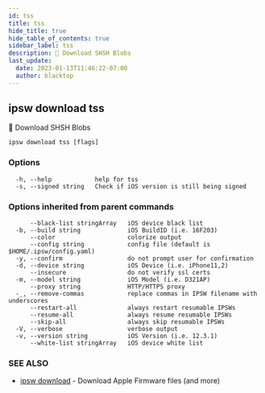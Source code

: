 ```yaml
---
id: tss
title: tss
hide_title: true
hide_table_of_contents: true
sidebar_label: tss
description: 🚧 Download SHSH Blobs
last_update:
  date: 2023-01-13T11:46:22-07:00
  author: blacktop
---
```

## ipsw download tss

🚧 Download SHSH Blobs

```
ipsw download tss [flags]
```

### Options

```
  -h, --help            help for tss
  -s, --signed string   Check if iOS version is still being signed
```

### Options inherited from parent commands

```
      --black-list stringArray   iOS device black list
  -b, --build string             iOS BuildID (i.e. 16F203)
      --color                    colorize output
      --config string            config file (default is $HOME/.ipsw/config.yaml)
  -y, --confirm                  do not prompt user for confirmation
  -d, --device string            iOS Device (i.e. iPhone11,2)
      --insecure                 do not verify ssl certs
  -m, --model string             iOS Model (i.e. D321AP)
      --proxy string             HTTP/HTTPS proxy
  -_, --remove-commas            replace commas in IPSW filename with underscores
      --restart-all              always restart resumable IPSWs
      --resume-all               always resume resumable IPSWs
      --skip-all                 always skip resumable IPSWs
  -V, --verbose                  verbose output
  -v, --version string           iOS Version (i.e. 12.3.1)
      --white-list stringArray   iOS device white list
```

### SEE ALSO

* [ipsw download](/docs/cli/ipsw/download)	 - Download Apple Firmware files (and more)

